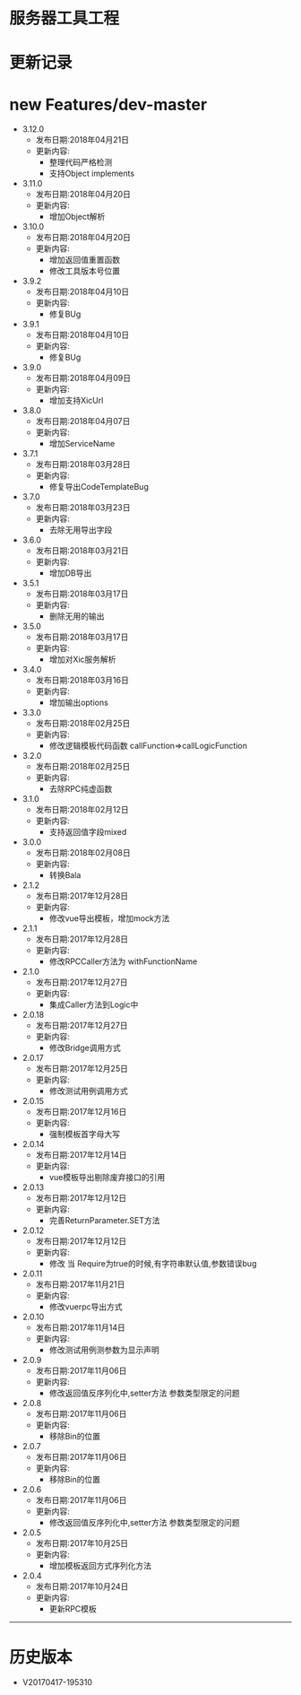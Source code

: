 #   服务器工具工程
#   更新记录

#   new Features/dev-master
-   3.12.0
    -   发布日期:2018年04月21日
    -   更新内容:
        -   整理代码严格检测
        -   支持Object implements
-   3.11.0
    -   发布日期:2018年04月20日
    -   更新内容:
        -   增加Object解析
-   3.10.0
    -   发布日期:2018年04月20日
    -   更新内容:
        -   增加返回值重置函数
        -   修改工具版本号位置
-   3.9.2
    -   发布日期:2018年04月10日
    -   更新内容:
        -   修复BUg
-   3.9.1
    -   发布日期:2018年04月10日
    -   更新内容:
        -   修复BUg
-   3.9.0
    -   发布日期:2018年04月09日
    -   更新内容:
        -   增加支持XicUrl
-   3.8.0
    -   发布日期:2018年04月07日
    -   更新内容:
        -   增加ServiceName
-   3.7.1
    -   发布日期:2018年03月28日
    -   更新内容:
        -   修复导出CodeTemplateBug
-   3.7.0
    -   发布日期:2018年03月23日
    -   更新内容:
        -   去除无用导出字段
-   3.6.0
    -   发布日期:2018年03月21日
    -   更新内容:
        -   增加DB导出
-   3.5.1
    -   发布日期:2018年03月17日
    -   更新内容:
        -   删除无用的输出
-   3.5.0
    -   发布日期:2018年03月17日
    -   更新内容:
        -   增加对Xic服务解析
-   3.4.0
    -   发布日期:2018年03月16日
    -   更新内容:
        -   增加输出options
-   3.3.0
    -   发布日期:2018年02月25日
    -   更新内容:
        -   修改逻辑模板代码函数 callFunction=>callLogicFunction
-   3.2.0
    -   发布日期:2018年02月25日
    -   更新内容:
        -   去除RPC纯虚函数
-   3.1.0
    -   发布日期:2018年02月12日
    -   更新内容:
        -   支持返回值字段mixed
-   3.0.0
    -   发布日期:2018年02月08日
    -   更新内容:
        -   转换Bala
-   2.1.2
    -   发布日期:2017年12月28日
    -   更新内容:
        -   修改vue导出模板，增加mock方法
-   2.1.1
    -   发布日期:2017年12月28日
    -   更新内容:
        -   修改RPCCaller方法为 withFunctionName
-   2.1.0
    -   发布日期:2017年12月27日
    -   更新内容:
        -   集成Caller方法到Logic中
-   2.0.18
    -   发布日期:2017年12月27日
    -   更新内容:
        -   修改Bridge调用方式
-   2.0.17
    -   发布日期:2017年12月25日
    -   更新内容:
        -   修改测试用例调用方式
-   2.0.15
    -   发布日期:2017年12月16日
    -   更新内容:
        -   强制模板首字母大写
-   2.0.14
    -   发布日期:2017年12月14日
    -   更新内容:
        -   vue模板导出剔除废弃接口的引用
-   2.0.13
    -   发布日期:2017年12月12日
    -   更新内容:
        -   完善ReturnParameter.SET方法
-   2.0.12
    -   发布日期:2017年12月12日
    -   更新内容:
        -   修改 当 Require为true的时候,有字符串默认值,参数错误bug
-   2.0.11
    -   发布日期:2017年11月21日
    -   更新内容:
        -   修改vuerpc导出方式
-   2.0.10
    -   发布日期:2017年11月14日
    -   更新内容:
        -   修改测试用例测参数为显示声明
-   2.0.9
    -   发布日期:2017年11月06日
    -   更新内容:
        -   修改返回值反序列化中,setter方法 参数类型限定的问题
-   2.0.8
    -   发布日期:2017年11月06日
    -   更新内容:
        -   移除Bin的位置
-   2.0.7
    -   发布日期:2017年11月06日
    -   更新内容:
        -   移除Bin的位置
-   2.0.6
    -   发布日期:2017年11月06日
    -   更新内容:
        -   修改返回值反序列化中,setter方法 参数类型限定的问题
-   2.0.5
    -   发布日期:2017年10月25日
    -   更新内容:
        -   增加模板返回方式序列化方法
-   2.0.4
    -   发布日期:2017年10月24日
    -   更新内容:
        -   更新RPC模板


---
#   历史版本
-   V20170417-195310
